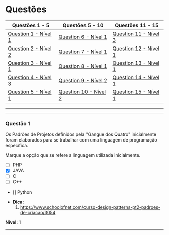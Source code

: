 # Questões

| Questões 1 - 5            | Questões 5 - 10             | Questões 11 - 15            |
|---------------------------|-----------------------------|-----------------------------|
| [Question 1 - Nível 1][1] | [Question 6 - Nível 1][6]   | [Question 11 - Nível 3][11] |
| [Question 2 - Nível 2][2] | [Question 7 - Nível 1][7]   | [Question 12 - Nível 1][12] |
| [Question 3 - Nível 1][3] | [Question 8 - Nível 1][8]   | [Question 13 - Nível 1][13] |
| [Question 4 - Nível 3][4] | [Question 9 - Nível 2][9]   | [Question 14 - Nível 1][14] |
| [Question 5 - Nível 1][5] | [Question 10 - Nível 2][10] | [Question 15 - Nível 1][15] |
                     
***

[1]:#questão-1
[2]:#questão-2
[3]:#questão-3
[4]:#questão-4
[5]:#questão-5
[6]:#questão-6
[7]:#questão-7
[8]:#questão-8
[9]:#questão-9
[10]:#questão-10
[11]:#questão-11
[12]:#questão-12
[13]:#questão-13
[14]:#questão-14
[15]:#questão-15

***

### Questão 1

Os Padrões de Projetos definidos pela "Gangue dos Quatro" inicialmente foram elaborados para se trabalhar com uma linguagem de programação específica. 

Marque a opção que se refere a linguagem utilizada inicialmente.

- [ ] PHP
- [x] JAVA
- [ ] C
- [ ] C++
- [] Python

* **Dica:**
    1. <https://www.schoolofnet.com/curso-design-patterns-pt2-padroes-de-criacao/3054>

**Nível:** 1

***

